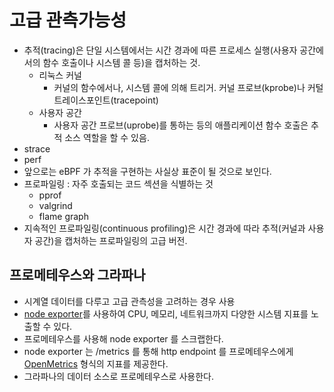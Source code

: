 # 고급 관측가능성
- 추적(tracing)은 단일 시스템에서는 시간 경과에 따른 프로세스 실행(사용자 공간에서의 함수 호출이나 시스템 콜 등)을 캡처하는 것.
    - 리눅스 커널
      - 커널의 함수에서나, 시스템 콜에 의해 트리거. 커널 프로브(kprobe)나 커털 트레이스포인트(tracepoint)
    - 사용자 공간
      - 사용자 공간 프로브(uprobe)를 통하는 등의 애플리케이션 함수 호출은 추적 소스 역할을 할 수 있음.
- strace
- perf
- 앞으로는 eBPF 가 추적을 구현하는 사실상 표준이 될 것으로 보인다.
- 프로파일링 : 자주 호출되는 코드 섹션을 식별하는 것
  - pprof
  - valgrind
  - flame graph
- 지속적인 프로파일링(continuous profiling)은 시간 경과에 따라 추적(커널과 사용자 공간)을 캡처하는 프로파일링의 고급 버전.

## 프로메테우스와 그라파나
- 시계열 데이터를 다루고 고급 관측성을 고려하는 경우 사용
- [node exporter](https://github.com/prometheus/node_exporter)를 사용하여 CPU, 메모리, 네트워크까지 다양한 시스템 지표를 노출할 수 있다.
- 프로메테우스를 사용해 node exporter 를 스크랩한다.
- node exporter 는 /metrics 를 통해 http endpoint 를 프로메테우스에게 [OpenMetrics](https://openmetrics.io/) 형식의 지표를 제공한다.
- 그라파나의 데이터 소스로 프로메테우스로 사용한다.